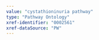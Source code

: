 ```yaml
---
value: "cystathioninuria pathway"
type: "Pathway Ontology"
xref-identifier: "0002561"
xref-dataSource: "PW"
---
```


